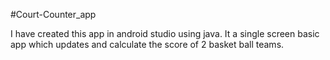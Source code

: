 #Court-Counter_app
 
I have created this app in android studio using java. It a single screen basic app which updates and calculate the score of 2 basket ball teams.
